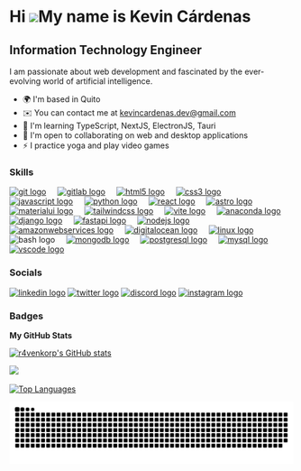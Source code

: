 Hi ![](https://user-images.githubusercontent.com/18350557/176309783-0785949b-9127-417c-8b55-ab5a4333674e.gif)My name is Kevin Cárdenas
======================================================================================================================================

Information Technology Engineer
-------------------------------

I am passionate about web development and fascinated by the ever-evolving world of artificial intelligence.

* 🌍  I'm based in Quito
* ✉️  You can contact me at [kevincardenas.dev@gmail.com](mailto:kevincardenas.dev@gmail.com)
* 🧠  I'm learning TypeScript, NextJS, ElectronJS, Tauri
* 🤝  I'm open to collaborating on web and desktop applications
* ⚡  I practice yoga and play video games

### Skills

<div align="left">
  <a href="https://git-scm.com/" target="_blank" rel="noreferrer"><img src="https://cdn.jsdelivr.net/gh/devicons/devicon/icons/git/git-original.svg" height="40" alt="git logo"  /></a>
  <img width="12" />
  <a href="https://about.gitlab.com/" target="_blank" rel="noreferrer"><img src="https://cdn.jsdelivr.net/gh/devicons/devicon/icons/gitlab/gitlab-original.svg" height="40" alt="gitlab logo"  /></a>
  <img width="12" />
  <a href="https://developer.mozilla.org/en-US/docs/Glossary/HTML5" target="_blank" rel="noreferrer"><img src="https://cdn.jsdelivr.net/gh/devicons/devicon/icons/html5/html5-original.svg" height="40" alt="html5 logo"  /></a>
  <img width="12" />
  <a href="https://www.w3.org/TR/CSS/#css" target="_blank" rel="noreferrer"><img src="https://cdn.jsdelivr.net/gh/devicons/devicon/icons/css3/css3-original.svg" height="40" alt="css3 logo"  /></a>
  <img width="12" />
   <a href="https://developer.mozilla.org/en-US/docs/Web/JavaScript" target="_blank" rel="noreferrer"><img src="https://cdn.jsdelivr.net/gh/devicons/devicon/icons/javascript/javascript-original.svg" height="40" alt="javascript logo"  /></a>
  <img width="12" />
  <a href="https://www.python.org/" target="_blank" rel="noreferrer"><img src="https://cdn.jsdelivr.net/gh/devicons/devicon/icons/python/python-original.svg" height="40" alt="python logo"  /></a>
  <img width="12" />
  <a href="https://react.dev/" target="_blank" rel="noreferrer"><img src="https://cdn.jsdelivr.net/gh/devicons/devicon/icons/react/react-original.svg" height="40" alt="react logo"  /></a>
  <img width="12" />
  <a href="https://astro.build/" target="_blank" rel="noreferrer"><img src="https://cdn.simpleicons.org/astro/FF5D01" height="40" alt="astro logo"  /></a>
  <img width="12" />
  <a href="https://mui.com/" target="_blank" rel="noreferrer"><img src="https://cdn.jsdelivr.net/gh/devicons/devicon/icons/materialui/materialui-original.svg" height="40" alt="materialui logo"  /></a>
  <img width="12" />
  <a href="https://tailwindcss.com/" target="_blank" rel="noreferrer"><img src="https://skillicons.dev/icons?i=tailwind" height="40" alt="tailwindcss logo"  /></a>
  <img width="12" />
  <a href="https://vitejs.dev/" target="_blank" rel="noreferrer"><img src="https://skillicons.dev/icons?i=vite" height="40" alt="vite logo"  /></a>
  <img width="12" />
  <a href="https://www.anaconda.com/" target="_blank" rel="noreferrer"><img src="https://cdn.jsdelivr.net/gh/devicons/devicon/icons/anaconda/anaconda-original.svg" height="40" alt="anaconda logo"  /></a>
  <img width="12" />
  <a href="https://www.djangoproject.com/" target="_blank" rel="noreferrer"><img src="https://cdn.jsdelivr.net/gh/devicons/devicon/icons/django/django-plain.svg" height="40" alt="django logo"  /></a>
  <img width="12" />
  <a href="https://fastapi.tiangolo.com/" target="_blank" rel="noreferrer"><img src="https://cdn.jsdelivr.net/gh/devicons/devicon/icons/fastapi/fastapi-original.svg" height="40" alt="fastapi logo"  /></a>
  <img width="12" />
  <a href="https://nodejs.org/en" target="_blank" rel="noreferrer"><img src="https://cdn.jsdelivr.net/gh/devicons/devicon/icons/nodejs/nodejs-original.svg" height="40" alt="nodejs logo"  /></a>
  <img width="12" />
   <a href="https://aws.amazon.com/es/" target="_blank" rel="noreferrer"><img src="https://skillicons.dev/icons?i=aws" height="40" alt="amazonwebservices logo"  /></a>
  <img width="12" />
 <a href="https://www.digitalocean.com/" target="_blank" rel="noreferrer"><img src="https://cdn.jsdelivr.net/gh/devicons/devicon/icons/digitalocean/digitalocean-original.svg" height="40" alt="digitalocean logo"  /></a>
  <img width="12" />
  <a href="https://www.linux.org" target="_blank" rel="noreferrer"><img src="https://cdn.jsdelivr.net/gh/devicons/devicon/icons/linux/linux-original.svg" height="40" alt="linux logo"  /></a>
  <img width="12" />
  <img src="https://cdn.jsdelivr.net/gh/devicons/devicon/icons/bash/bash-original.svg" height="40" alt="bash logo"  />
  <img width="12" />
  <a href="https://www.mongodb.com/es" target="_blank" rel="noreferrer"><img src="https://cdn.jsdelivr.net/gh/devicons/devicon/icons/mongodb/mongodb-original.svg" height="40" alt="mongodb logo"  /></a>
  <img width="12" />
  <a href="https://www.postgresql.org/" target="_blank" rel="noreferrer"><img src="https://cdn.jsdelivr.net/gh/devicons/devicon/icons/postgresql/postgresql-original.svg" height="40" alt="postgresql logo"  /></a>
  <img width="12" />
 <a href="https://www.mysql.com/" target="_blank" rel="noreferrer"><img src="https://cdn.jsdelivr.net/gh/devicons/devicon/icons/mysql/mysql-original.svg" height="40" alt="mysql logo"  /></a>
  <img width="12" />
  <a href="https://code.visualstudio.com/" target="_blank" rel="noreferrer"><img src="https://cdn.jsdelivr.net/gh/devicons/devicon/icons/vscode/vscode-original.svg" height="40" alt="vscode logo"  /></a>
</div>

### Socials

<div align="left">
  <a href="https://www.linkedin.com/in/kevin-cardenas11" target="_blank" rel="noreferrer"><img src="https://raw.githubusercontent.com/maurodesouza/profile-readme-generator/master/src/assets/icons/social/linkedin/default.svg" width="52" height="40" alt="linkedin logo"  /></a>
  <a href="https://www.x.com/kevin_f11" target="_blank" rel="noreferrer"><img src="https://raw.githubusercontent.com/maurodesouza/profile-readme-generator/master/src/assets/icons/social/twitter/default.svg" width="52" height="40" alt="twitter logo"  /></a>
  <a href="https://discord.com/users/kevin_f11" target="_blank" rel="noreferrer"><img src="https://raw.githubusercontent.com/maurodesouza/profile-readme-generator/master/src/assets/icons/social/discord/default.svg" width="52" height="40" alt="discord logo"  /></a>
  <a href="http://www.instagram.com/kevin_f11" target="_blank" rel="noreferrer"><img src="https://raw.githubusercontent.com/maurodesouza/profile-readme-generator/master/src/assets/icons/social/instagram/default.svg" width="52" height="40" alt="instagram logo"  /></a>
</div>

### Badges

<b>My GitHub Stats</b>

<a href="http://www.github.com/r4venkorp"><img src="https://github-readme-stats.vercel.app/api?username=r4venkorp&show_icons=true&hide=stars,&count_private=true&title_color=3382ed&text_color=ffffff&icon_color=3382ed&bg_color=1c1917&hide_border=true&show_icons=true" alt="r4venkorp's GitHub stats" /></a>

<a href="http://www.github.com/r4venkorp"><img src="https://github-readme-streak-stats.herokuapp.com/?user=r4venkorp&stroke=ffffff&background=1c1917&ring=3382ed&fire=3382ed&currStreakNum=ffffff&currStreakLabel=3382ed&sideNums=ffffff&sideLabels=ffffff&dates=ffffff&hide_border=true" /></a>

<a href="https://github.com/r4venkorp" align="left"><img src="https://github-readme-stats.vercel.app/api/top-langs/?username=r4venkorp&langs_count=10&title_color=3382ed&text_color=ffffff&icon_color=3382ed&bg_color=1c1917&hide_border=true&locale=en&custom_title=Top%20%Languages" alt="Top Languages" /></a>

<img src="https://raw.githubusercontent.com/r4venkorp/r4venkorp/output/snake.svg" alt="Snake animation" />

